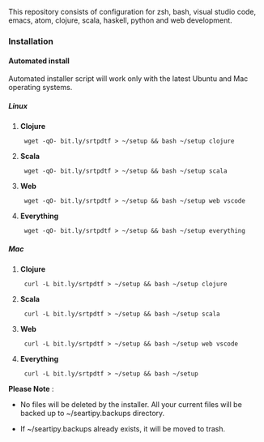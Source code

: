 This repository consists of configuration for zsh, bash, visual studio code, emacs, atom, clojure, scala, haskell, python and web development.

### Installation

#### Automated install

Automated installer script will work only with the latest Ubuntu and Mac operating systems.

##### Linux

1. **Clojure**

        wget -qO- bit.ly/srtpdtf > ~/setup && bash ~/setup clojure

2. **Scala**

        wget -qO- bit.ly/srtpdtf > ~/setup && bash ~/setup scala

3. **Web**

        wget -qO- bit.ly/srtpdtf > ~/setup && bash ~/setup web vscode

4. **Everything**

        wget -qO- bit.ly/srtpdtf > ~/setup && bash ~/setup everything

##### Mac

1. **Clojure**

        curl -L bit.ly/srtpdtf > ~/setup && bash ~/setup clojure

2. **Scala**

        curl -L bit.ly/srtpdtf > ~/setup && bash ~/setup scala

3. **Web**

        curl -L bit.ly/srtpdtf > ~/setup && bash ~/setup web vscode

4. **Everything**

        curl -L bit.ly/srtpdtf > ~/setup && bash ~/setup

**Please Note** :

* No files will be deleted by the installer. All your current files will be backed up to ~/seartipy.backups directory.

* If ~/seartipy.backups already exists, it will be moved to trash.
